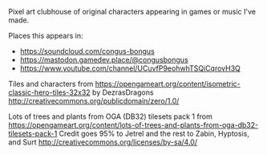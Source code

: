 Pixel art clubhouse of original characters appearing in games or music I've made.

Places this appears in:

- https://soundcloud.com/congus-bongus
- https://mastodon.gamedev.place/@congusbongus
- https://www.youtube.com/channel/UCuvfP9eohwhTSQiCqrovH3Q

Tiles and characters from https://opengameart.org/content/isometric-classic-hero-tiles-32x32
by DezrasDragons
http://creativecommons.org/publicdomain/zero/1.0/

Lots of trees and plants from OGA (DB32) tilesets pack 1 from https://opengameart.org/content/lots-of-trees-and-plants-from-oga-db32-tilesets-pack-1
Credit goes 95% to Jetrel and the rest to Zabin, Hyptosis, and Surt
http://creativecommons.org/licenses/by-sa/4.0/